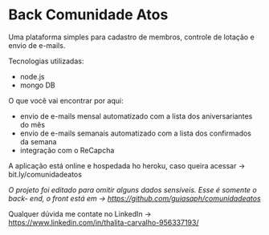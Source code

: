 # Back Comunidade Atos

Uma plataforma simples para cadastro de membros, controle de lotação e envio de e-mails. 

Tecnologias utilizadas:
 - node.js
 - mongo DB
 
 O que você vai encontrar por aqui:
 - envio de e-mails mensal automatizado com a lista dos aniversariantes do mês
 - envio de e-mails semanais automatizado com a lista dos confirmados da semana
 - integração com o ReCapcha

 A aplicação está online e hospedada ho heroku, caso queira acessar -> bit.ly/comunidadeatos 
  
  *O projeto foi editado para omitir alguns dados sensíveis. Esse é somente o back- end, o front está em -> https://github.com/guiasaph/comunidadeatos*
  
  Qualquer dúvida me contate no LinkedIn -> https://www.linkedin.com/in/thalita-carvalho-956337193/
